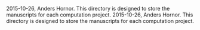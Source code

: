2015-10-26, Anders Hornor. This directory is designed to store the manuscripts for each computation project.
2015-10-26, Anders Hornor. This directory is designed to store the manuscripts for each computation project.
